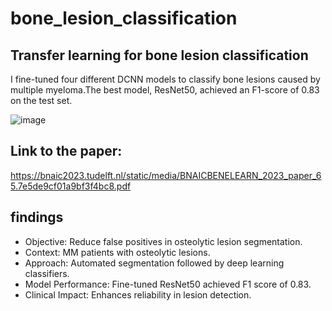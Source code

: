 # bone_lesion_classification

## Transfer learning for bone lesion classification 

I fine-tuned four different DCNN models to classify bone lesions caused by multiple myeloma.The best model, ResNet50, achieved an F1-score of 0.83 on the test set. 

![image](https://github.com/munirdin87/bone_lesion_classification/assets/49895184/fb704135-bdcb-454d-8098-4401d0a0c4b0)

## Link to the paper: 
https://bnaic2023.tudelft.nl/static/media/BNAICBENELEARN_2023_paper_65.7e5de9cf01a9bf3f4bc8.pdf

## findings 
* Objective: Reduce false positives in osteolytic lesion segmentation.
* Context: MM patients with osteolytic lesions.
* Approach: Automated segmentation followed by deep learning classifiers.
* Model Performance: Fine-tuned ResNet50 achieved F1 score of 0.83.
* Clinical Impact: Enhances reliability in lesion detection.
